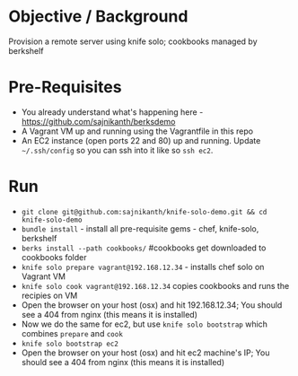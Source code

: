 Objective / Background
======================

Provision a remote server using knife solo; cookbooks managed by berkshelf

Pre-Requisites
==============

* You already understand what's happening here - https://github.com/sajnikanth/berksdemo
* A Vagrant VM up and running using the Vagrantfile in this repo
* An EC2 instance (open ports 22 and 80) up and running. Update `~/.ssh/config` so you can ssh into it like so `ssh ec2`.

Run
===

* `git clone git@github.com:sajnikanth/knife-solo-demo.git && cd knife-solo-demo`
* `bundle install` - install all pre-requisite gems - chef, knife-solo, berkshelf
* `berks install --path cookbooks/` #cookbooks get downloaded to cookbooks folder
* `knife solo prepare vagrant@192.168.12.34` - installs chef solo on Vagrant VM
* `knife solo cook vagrant@192.168.12.34` copies cookbooks and runs the recipies on VM
* Open the browser on your host (osx) and hit 192.168.12.34; You should see a 404 from nginx (this means it is installed)
* Now we do the same for ec2, but use `knife solo bootstrap` which combines `prepare` and `cook`
* `knife solo bootstrap ec2`
* Open the browser on your host (osx) and hit ec2 machine's IP; You should see a 404 from nginx (this means it is installed)
